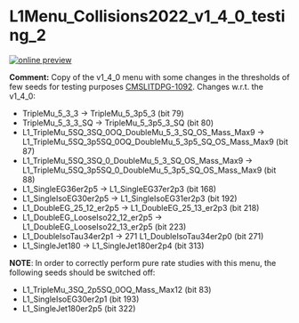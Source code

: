 # L1Menu_Collisions2022_v1_4_0_testing_2

[![online preview](https://img.shields.io/badge/Online%20preview-click%20here-blue)](https://htmlpreview.github.io/?https://github.com/caruta/L1MenuRun3/blob/master/development/L1Menu_Collisions2022_v1_4_0_testing_2/L1Menu_Collisions2022_v1_4_0_testing_2.html)


**Comment:** 
Copy of the v1_4_0 menu with some changes in the thresholds of few seeds for testing purposes [CMSLITDPG-1092](https://its.cern.ch/jira/browse/CMSLITDPG-1092).
Changes w.r.t. the v1_4_0:

   - TripleMu_5_3_3 &rarr; TripleMu_5_3p5_3 (bit 79)
   - TripleMu_5_3_3_SQ &rarr; TripleMu_5_3p5_3_SQ (bit 80)
   - L1_TripleMu_5SQ_3SQ_0OQ_DoubleMu_5_3_SQ_OS_Mass_Max9 &rarr; L1_TripleMu_5SQ_3p5SQ_0OQ_DoubleMu_5_3p5_SQ_OS_Mass_Max9 (bit 87)
   - L1_TripleMu_5SQ_3SQ_0_DoubleMu_5_3_SQ_OS_Mass_Max9 &rarr; L1_TripleMu_5SQ_3p5SQ_0_DoubleMu_5_3p5_SQ_OS_Mass_Max9 (bit 88)
   - L1_SingleEG36er2p5 &rarr; L1_SingleEG37er2p3 (bit 168)
   - L1_SingleIsoEG30er2p5 &rarr; L1_SingleIsoEG31er2p3 (bit 192)
   - L1_DoubleEG_25_12_er2p5 &rarr; L1_DoubleEG_25_13_er2p3 (bit 218)
   - L1_DoubleEG_LooseIso22_12_er2p5 &rarr; L1_DoubleEG_LooseIso22_13_er2p5 (bit 223)
   - L1_DoubleIsoTau34er2p1 &rarr; 271 L1_DoubleIsoTau34er2p0 (bit 271)
   - L1_SingleJet180 &rarr; L1_SingleJet180er2p4 (bit 313)

    
 **NOTE**: In order to correctly perform pure rate studies with this menu, the following seeds should be switched off: 
   - L1_TripleMu_3SQ_2p5SQ_0OQ_Mass_Max12 (bit 83)
   - L1_SingleIsoEG30er2p1 (bit 193)
   - L1_SingleJet180er2p5 (bit 322)
